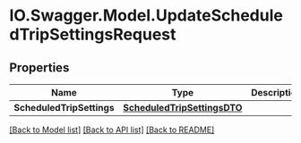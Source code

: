 # IO.Swagger.Model.UpdateScheduledTripSettingsRequest
## Properties

Name | Type | Description | Notes
------------ | ------------- | ------------- | -------------
**ScheduledTripSettings** | [**ScheduledTripSettingsDTO**](ScheduledTripSettingsDTO.md) |  | 

[[Back to Model list]](../README.md#documentation-for-models) [[Back to API list]](../README.md#documentation-for-api-endpoints) [[Back to README]](../README.md)

